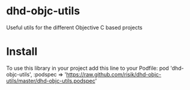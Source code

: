 # dhd-objc-utils
Useful utils for the different Objective C based projects

# Install
To use this library in your project add this line to your Podfile:
pod 'dhd-objc-utils', :podspec => 'https://raw.github.com/risik/dhd-objc-utils/master/dhd-objc-utils.podspec'
